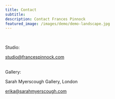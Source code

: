 ```yaml
---
title: Contact
subtitle: 
description: Contact Frances Pinnock
featured_image: /images/demo/demo-landscape.jpg
---
```

<br />
 

Studio:  

studio@francespinnock.com  
<br />

Gallery:  

Sarah Myerscough Gallery, London
  
erika@sarahmyerscough.com




